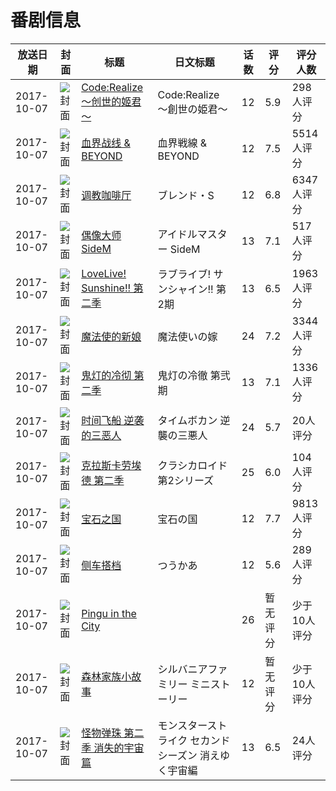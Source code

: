 # 番剧信息

|放送日期|封面|标题|日文标题|话数|评分|评分人数|
|---|---|---|---|---|---|---|
|2017-10-07|![封面](https://lain.bgm.tv/pic/cover/c/97/51/144043_fFhxX.jpg)|[Code:Realize ～创世的姬君～](https://bangumi.tv/subject/144043)|Code:Realize 〜創世の姫君〜|12|5.9|298人评分|
|2017-10-07|![封面](https://lain.bgm.tv/pic/cover/c/98/77/199392_j2kAA.jpg)|[血界战线 & BEYOND](https://bangumi.tv/subject/199392)|血界戦線 & BEYOND|12|7.5|5514人评分|
|2017-10-07|![封面](https://lain.bgm.tv/pic/cover/c/f4/fe/204145_mbsLs.jpg)|[调教咖啡厅](https://bangumi.tv/subject/204145)|ブレンド・S|12|6.8|6347人评分|
|2017-10-07|![封面](https://lain.bgm.tv/pic/cover/c/bc/63/208930_tlTlS.jpg)|[偶像大师 SideM](https://bangumi.tv/subject/208930)|アイドルマスター SideM|13|7.1|517人评分|
|2017-10-07|![封面](https://lain.bgm.tv/pic/cover/c/d1/71/210272_JIkpK.jpg)|[LoveLive! Sunshine!! 第二季](https://bangumi.tv/subject/210272)|ラブライブ! サンシャイン!! 第2期|13|6.5|1963人评分|
|2017-10-07|![封面](https://lain.bgm.tv/pic/cover/c/7c/ba/210864_W0Teb.jpg)|[魔法使的新娘](https://bangumi.tv/subject/210864)|魔法使いの嫁|24|7.2|3344人评分|
|2017-10-07|![封面](https://lain.bgm.tv/pic/cover/c/a2/2f/211035_jUSo9.jpg)|[鬼灯的冷彻 第二季](https://bangumi.tv/subject/211035)|鬼灯の冷徹 第弐期|13|7.1|1336人评分|
|2017-10-07|![封面](https://lain.bgm.tv/pic/cover/c/d5/f9/212009_u6n6u.jpg)|[时间飞船 逆袭的三恶人](https://bangumi.tv/subject/212009)|タイムボカン 逆襲の三悪人|24|5.7|20人评分|
|2017-10-07|![封面](https://lain.bgm.tv/pic/cover/c/f1/91/212315_IFIKp.jpg)|[克拉斯卡劳埃德 第二季](https://bangumi.tv/subject/212315)|クラシカロイド 第2シリーズ|25|6.0|104人评分|
|2017-10-07|![封面](https://lain.bgm.tv/pic/cover/c/2f/07/214799_tGQ11.jpg)|[宝石之国](https://bangumi.tv/subject/214799)|宝石の国|12|7.7|9813人评分|
|2017-10-07|![封面](https://lain.bgm.tv/pic/cover/c/ed/d0/220848_PNs63.jpg)|[侧车搭档](https://bangumi.tv/subject/220848)|つうかあ|12|5.6|289人评分|
|2017-10-07|![封面](https://lain.bgm.tv/pic/cover/c/ec/4b/224762_NPK2F.jpg)|[Pingu in the City](https://bangumi.tv/subject/224762)||26|暂无评分|少于10人评分|
|2017-10-07|![封面](https://lain.bgm.tv/pic/cover/c/e2/e6/225156_aA737.jpg)|[森林家族小故事](https://bangumi.tv/subject/225156)|シルバニアファミリー ミニストーリー|12|暂无评分|少于10人评分|
|2017-10-07|![封面](https://lain.bgm.tv/pic/cover/c/e0/2b/227164_q3q3m.jpg)|[怪物弹珠 第二季 消失的宇宙篇](https://bangumi.tv/subject/227164)|モンスターストライク セカンドシーズン 消えゆく宇宙編|13|6.5|24人评分|
